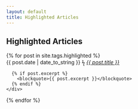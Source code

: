 ```yaml
---
layout: default
title: Highlighted Articles
---
```


## Highlighted Articles ##

<div id="posts">
  {% for post in site.tags.highlighted %}
    <div class="post">
      <time datetime="{{post.date | date_to_xmlschema}}">{{ post.date | date_to_string }}</time>
      <span class="separator">ϟ</span>
      <cite><a href="{{ post.url | prepend:site.baseurl }}">{{ post.title }}</a></cite>

      {% if post.excerpt %}
        <blockquote>{{ post.excerpt }}</blockquote>
      {% endif %}
    </div>
  {% endfor %}
</div>
